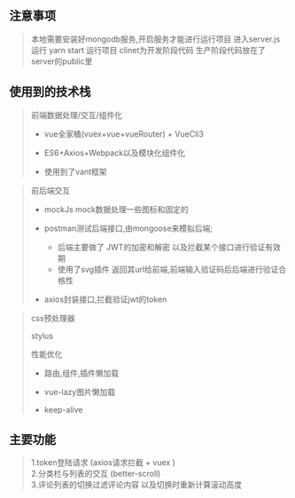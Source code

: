 ## 注意事项

> 本地需要安装好mongodb服务,开启服务才能进行运行项目
>  进入server.js 运行 yarn start 运行项目
>  clinet为开发阶段代码 生产阶段代码放在了 server的public里

## 使用到的技术栈

> 前端数据处理/交互/组件化
> 
> -   vue全家桶(vuex+vue+vueRouter) + VueCli3
>     
> -   ES6+Axios+Webpack以及模块化组件化
>     
> -   使用到了vant框架
>     

> 前后端交互
> 
> -   mockJs mock数据处理一些图标和固定的
>     
> -   postman测试后端接口,由mongoose来模拟后端; 
>     -   后端主要做了 JWT的加密和解密 以及拦截某个接口进行验证有效期
>     -   使用了svg插件 返回其url给前端,前端输入验证码后后端进行验证合格性
>     
> -   axios封装接口,拦截验证jwt的token
>     

> css预处理器
> 
> stylus
> 
> 性能优化
> 
> -   路由,组件,插件懒加载
>     
> -   vue-lazy图片懒加载
>     
> -   keep-alive
>     

## 主要功能

 > 1.token登陆请求 (axios请求拦截 + vuex )   
 > 2.分类栏与列表的交互 (better-scroll)   
 > 3.评论列表的切换过滤评论内容 以及切换时重新计算滚动高度 
